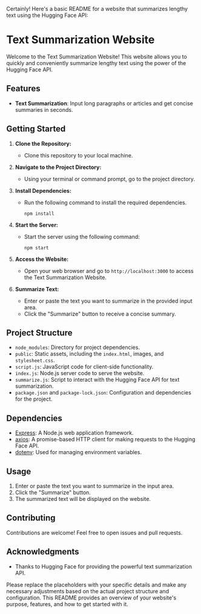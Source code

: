 Certainly! Here's a basic README for a website that summarizes lengthy text using the Hugging Face API:

# Text Summarization Website

Welcome to the Text Summarization Website! This website allows you to quickly and conveniently summarize lengthy text using the power of the Hugging Face API.

## Features

- **Text Summarization**: Input long paragraphs or articles and get concise summaries in seconds.

## Getting Started

1. **Clone the Repository:**
   
   - Clone this repository to your local machine.

2. **Navigate to the Project Directory:**
   
   - Using your terminal or command prompt, go to the project directory.

3. **Install Dependencies:**
   
   - Run the following command to install the required dependencies.

     ```
     npm install
     ```

4. **Start the Server:**
   
   - Start the server using the following command:

     ```
     npm start
     ```

5. **Access the Website:**
   
   - Open your web browser and go to `http://localhost:3000` to access the Text Summarization Website.

6. **Summarize Text:**

   - Enter or paste the text you want to summarize in the provided input area.
   - Click the "Summarize" button to receive a concise summary.

## Project Structure

- `node_modules`: Directory for project dependencies.
- `public`: Static assets, including the `index.html`, images, and `stylesheet.css`.
- `script.js`: JavaScript code for client-side functionality.
- `index.js`: Node.js server code to serve the website.
- `summarize.js`: Script to interact with the Hugging Face API for text summarization.
- `package.json` and `package-lock.json`: Configuration and dependencies for the project.

## Dependencies

- [Express](https://expressjs.com/): A Node.js web application framework.
- [axios](https://axios-http.com/): A promise-based HTTP client for making requests to the Hugging Face API.
- [dotenv](https://www.npmjs.com/package/dotenv): Used for managing environment variables.

## Usage

1. Enter or paste the text you want to summarize in the input area.
2. Click the "Summarize" button.
3. The summarized text will be displayed on the website.

## Contributing

Contributions are welcome! Feel free to open issues and pull requests.

## Acknowledgments

- Thanks to Hugging Face for providing the powerful text summarization API.

Please replace the placeholders with your specific details and make any necessary adjustments based on the actual project structure and configuration. This README provides an overview of your website's purpose, features, and how to get started with it.
